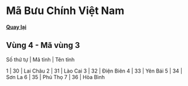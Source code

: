 # Mã Bưu Chính Việt Nam

**[Quay lại](https://khangshirokuma.github.io/MaBuuChinhVietNam/Danh_Sách/Mã_Tỉnh/Theo_Mã_Vùng/)**

## Vùng 4 - Mã vùng 3
  
Số thứ tự | Mã tỉnh | Tên tỉnh

1 | 30 | Lai Châu
2 | 31 | Lào Cai
3 | 32 | Điện Biên
4 | 33 | Yên Bái
5 | 34 | Sơn La
6 | 35 | Phú Thọ
7 | 36 | Hòa Bình
